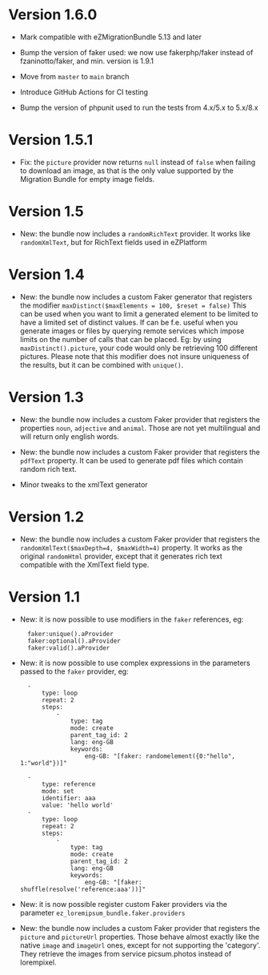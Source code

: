 Version 1.6.0
=============

* Mark compatible with eZMigrationBundle 5.13 and later

* Bump the version of faker used: we now use fakerphp/faker instead of fzaninotto/faker, and min. version is 1.9.1

* Move from `master` to `main` branch

* Introduce GitHub Actions for CI testing

* Bump the version of phpunit used to run the tests from 4.x/5.x to 5.x/8.x


Version 1.5.1
=============

* Fix: the `picture` provider now returns `null` instead of `false` when failing to download an image, as that is the
    only value supported by the Migration Bundle for empty image fields.


Version 1.5
===========

* New: the bundle now includes a `randomRichText` provider. It works like `randomXmlText`, but for RichText fields used
    in eZPlatform


Version 1.4
===========

* New: the bundle now includes a custom Faker generator that registers the modifier `maxDistinct($maxElements = 100, $reset = false)`
    This can be used when you want to limit a generated element to be limited to have a limited set of distinct values.
    If can be f.e. useful when you generate images or files by querying remote services which impose limits on the
    number of calls that can be placed.
    Eg: by using `maxDistinct().picture`, your code would only be retrieving 100 different pictures.
    Please note that this modifier does not insure uniqueness of the results, but it can be combined with `unique()`.


Version 1.3
===========

* New: the bundle now includes a custom Faker provider that registers the properties `noun`, `adjective` and `animal`.
    Those are not yet multilingual and will return only english words.

* New: the bundle now includes a custom Faker provider that registers the `pdfText` property. It can be used to generate
    pdf files which contain random rich text.

* Minor tweaks to the xmlText generator


Version 1.2
===========

* New: the bundle now includes a custom Faker provider that registers the `randomXmlText($maxDepth=4, $maxWidth=4)` property.
    It works as the original `randomHtml` provider, except that it generates rich text compatible with the XmlText
    field type.


Version 1.1
===========

* New: it is now possible to use modifiers in the `faker` references, eg:

        faker:unique().aProvider
        faker:optional().aProvider
        faker:valid().aProvider

* New: it is now possible to use complex expressions in the parameters passed to the `faker` provider, eg:

        -
            type: loop
            repeat: 2
            steps:
                -
                    type: tag
                    mode: create
                    parent_tag_id: 2
                    lang: eng-GB
                    keywords:
                        eng-GB: "[faker: randomelement({0:"hello", 1:"world"})]"

        -
            type: reference
            mode: set
            identifier: aaa
            value: 'hello world'
        -
            type: loop
            repeat: 2
            steps:
                -
                    type: tag
                    mode: create
                    parent_tag_id: 2
                    lang: eng-GB
                    keywords:
                        eng-GB: "[faker: shuffle(resolve('reference:aaa'))]"

* New: it is now possible register custom Faker providers via the parameter `ez_loremipsum_bundle.faker.providers`

* New: the bundle now includes a custom Faker provider that registers the `picture` and `pictureUrl` properties.
    Those behave almost exactly like the native `image` and `imageUrl` ones, except for not supporting the 'category'.
    They retrieve the images from service picsum.photos instead of lorempixel.
